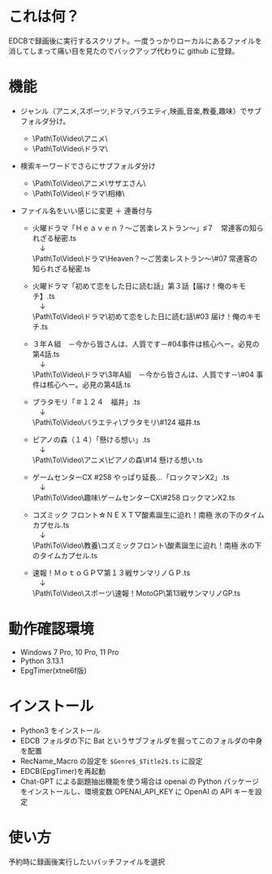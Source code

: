 # これは何？
EDCBで録画後に実行するスクリプト。一度うっかりローカルにあるファイルを消してしまって痛い目を見たのでバックアップ代わりに github に登録。

# 機能
* ジャンル（アニメ,スポーツ,ドラマ,バラエティ,映画,音楽,教養,趣味）でサブフォルダ分け。

    * \Path\To\Video\アニメ\
    * \Path\To\Video\ドラマ\

* 検索キーワードでさらにサブフォルダ分け

    * \Path\To\Video\アニメ\サザエさん\
    * \Path\To\Video\ドラマ\相棒\

* ファイル名をいい感じに変更 ＋ 連番付与

    * 火曜ドラマ「Ｈｅａｖｅｎ？～ご苦楽レストラン～」♯７　常連客の知られざる秘密.ts  
    　↓  
    \Path\To\Video\ドラマ\Heaven？～ご苦楽レストラン～\\#07 常連客の知られざる秘密.ts

    * 火曜ドラマ「初めて恋をした日に読む話」第３話【届け！俺のキモチ】.ts  
    　↓  
    \Path\To\Video\ドラマ\初めて恋をした日に読む話\\#03 届け！俺のキモチ.ts

    * ３年Ａ組　－今から皆さんは、人質です－#04事件は核心へー。必見の第4話.ts  
    　↓  
    \Path\To\Video\ドラマ\3年A組　－今から皆さんは、人質です－\\#04 事件は核心へー。必見の第4話.ts

    * ブラタモリ「＃１２４　福井」.ts  
    　↓  
    \Path\To\Video\バラエティ\ブラタモリ\\#124 福井.ts

    * ピアノの森（１４）「懸ける想い」.ts  
    　↓  
    \Path\To\Video\アニメ\ピアノの森\\#14 懸ける想い.ts

    * ゲームセンターCX #258 やっぱり延長…「ロックマンX2」.ts  
    　↓  
    \Path\To\Video\趣味\ゲームセンターCX\\#258 ロックマンX2.ts

    * コズミック フロント☆ＮＥＸＴ▽酸素誕生に迫れ！南極 氷の下のタイムカプセル.ts  
    　↓  
    \Path\To\Video\教養\コズミックフロント\酸素誕生に迫れ！南極 氷の下のタイムカプセル.ts

    * 速報！ＭｏｔｏＧＰ▽第１３戦サンマリノＧＰ.ts  
    　↓      
    \Path\To\Video\スポーツ\速報！MotoGP\第13戦サンマリノGP.ts

# 動作確認環境
* Windows 7 Pro, 10 Pro, 11 Pro
* Python 3.13.1
* EpgTimer(xtne6f版)

# インストール
* Python3 をインストール
* EDCB フォルダの下に Bat というサブフォルダを掘ってこのフォルダの中身を配置
* RecName_Macro の設定を `$Genre$_$Title2$.ts` に設定
* EDCB(EpgTimer)を再起動
* Chat-GPT による副題抽出機能を使う場合は openai の Python パッケージをインストールし、環境変数 OPENAI_API_KEY に OpenAI の API キーを設定

# 使い方
予約時に録画後実行したいバッチファイルを選択
